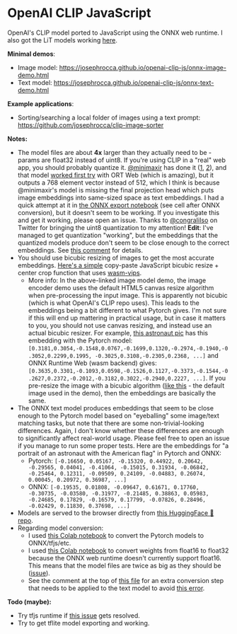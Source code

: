 # OpenAI CLIP JavaScript
OpenAI's CLIP model ported to JavaScript using the ONNX web runtime. I also got the LiT models working [here](https://github.com/josephrocca/lit-encoder-js).

**Minimal demos**:
* Image model: https://josephrocca.github.io/openai-clip-js/onnx-image-demo.html
* Text model: https://josephrocca.github.io/openai-clip-js/onnx-text-demo.html

**Example applications**:
* Sorting/searching a local folder of images using a text prompt: https://github.com/josephrocca/clip-image-sorter

**Notes:**

* The model files are about **4x** larger than they actually need to be - params are float32 instead of uint8. If you're using CLIP in a "real" web app, you should probably quantize it. [@minimaxir](https://github.com/minimaxir) has done it ([1](https://github.com/minimaxir/imgbeddings/blob/36fb4d7ac6b82694d109cef6f887d4cb9c49da0f/imgbeddings/models.py#L94), [2](https://huggingface.co/minimaxir/imgbeddings/blob/main/patch32_v1.onnx)), and that model [worked first try](https://jsbin.com/nupehazaju/edit?html,output) with ORT Web (which is amazing), but it outputs a 768 element vector instead of 512, which I think is because @minimaxir's model is missing the final projection head which puts image embeddings into same-sized space as text embeddings. I had a quick attempt at it in [the ONNX export notebook](https://colab.research.google.com/github/josephrocca/openai-clip-js/blob/main/Export_CLIP_to_ONNX_tflite_tfjs_tf_saved_model.ipynb) (see cell after ONNX conversion), but it doesn't seem to be working. If you investigate this and get it working, please open an issue. Thanks to [@congraIiIso](https://twitter.com/congraIiIso) on Twitter for bringing the uint8 quantization to my attention! **Edit**: I've managed to get quantization "working", but the embeddings that the quantized models produce don't seem to be close enough to the correct embeddings. See [this comment](https://github.com/josephrocca/openai-clip-js/issues/3#issuecomment-1221482824) for details.
* You should use bicubic resizing of images to get the most accurate embeddings. [Here's a simple](https://gist.github.com/josephrocca/d97e0532f34e1205f4006d45ca909024) copy-paste JavaScript bicubic resize + center crop function that uses [wasm-vips](https://github.com/kleisauke/wasm-vips).
  * More info: In the above-linked image model demo, the image encoder demo uses the default HTML5 canvas resize algorithm when pre-processing the input image. This is apparently not bicubic (which is what OpenAI's CLIP repo uses). This leads to the embeddings being a bit different to what Pytorch gives. I'm not sure if this will end up mattering in practical usage, but in case it matters to you, you should not use canvas resizing, and instead use an actual bicubic resizer. For example, [this astronaut pic](https://i.imgur.com/ec4Ao4s.png) has this embedding with the Pytorch model: `[0.3181,0.3054,-0.1548,0.0767,-0.1699,0.1320,-0.2974,-0.1940,-0.3052,0.2299,0.1995, -0.3025,0.3108,-0.2305,0.2368, ...]` and ONNX Runtime Web (wasm backend) gives: `[0.3635,0.3301,-0.1093,0.0598,-0.1526,0.1127,-0.3373,-0.1544,-0.2627,0.2372,-0.2012,-0.3182,0.3022,-0.2940,0.2227, ...]`. If you pre-resize the image with a bicubic algorithm ([like this](https://i.imgur.com/RKsLoNB.png) - the default image used in the demo), then the embeddings are basically the same.
* The ONNX text model produces embeddings that seem to be close enough to the Pytorch model based on "eyeballing" some image/text matching tasks, but note that there are some non-trivial-looking differences. Again, I don't know whether these differences are enough to significantly affect real-world usage. Please feel free to open an issue if you manage to run some proper tests. Here are the embeddings for "a portrait of an astronaut with the American flag" in Pytorch and ONNX:
  * Pytorch: `[-0.16650, 0.05167, -0.15320, 0.44922, 0.20642, -0.29565, 0.04041, -0.41064, -0.15015, 0.31934, -0.06842, -0.25464, 0.12311, -0.09509, 0.24109, -0.04883, 0.26074, 0.00045, 0.20972, 0.36987, ...]`
  * ONNX: `[-0.19535, 0.01808, -0.09647, 0.61671, 0.17760, -0.30735, -0.03580, -0.31977, -0.21485, 0.38863, 0.05983, -0.24685, 0.17829, -0.16579, 0.17799, -0.07826, 0.28496, -0.02429, 0.11830, 0.37698, ...]`
* Models are served to the browser directly from [this HuggingFace 🤗 repo](https://huggingface.co/rocca/openai-clip-js/tree/main).
* Regarding model conversion:
  * I used [this Colab notebook](https://colab.research.google.com/github/josephrocca/openai-clip-js/blob/main/Export_CLIP_to_ONNX_tflite_tfjs_tf_saved_model.ipynb) to convert the Pytorch models to ONNX/tfjs/etc.
  * I used [this Colab notebook](https://colab.research.google.com/github/josephrocca/openai-clip-js/blob/main/ONNX_float16_to_float32.ipynb) to convert weights from float16 to float32 because the ONNX web runtime doesn't currently support float16. This means that the model files are twice as big as they should be ([issue](https://github.com/microsoft/onnxruntime/issues/9758)).
  * See the comment at the top of [this file](https://github.com/josephrocca/onnx-typecast/blob/master/fix-clip-text-vit-32-float32---scratch.py) for an extra conversion step that needs to be applied to the text model to avoid [this error](https://github.com/microsoft/onnxruntime/issues/9760#issue-1053052192). 


**Todo (maybe):**
* Try tfjs runtime if [this issue](https://github.com/tensorflow/tfjs/issues/5847) gets resolved.
* Try to get tflite model exporting and working.
